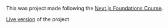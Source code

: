This was project made following the [Next.js Foundations Course](https://nextjs.org/learn/foundations/about-nextjs).

[Live version](https://nextjs-blog-mauve-tau-56.vercel.app/) of the project
